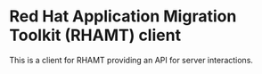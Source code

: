 # Red Hat Application Migration Toolkit (RHAMT) client

This is a client for RHAMT providing an API for server interactions.
